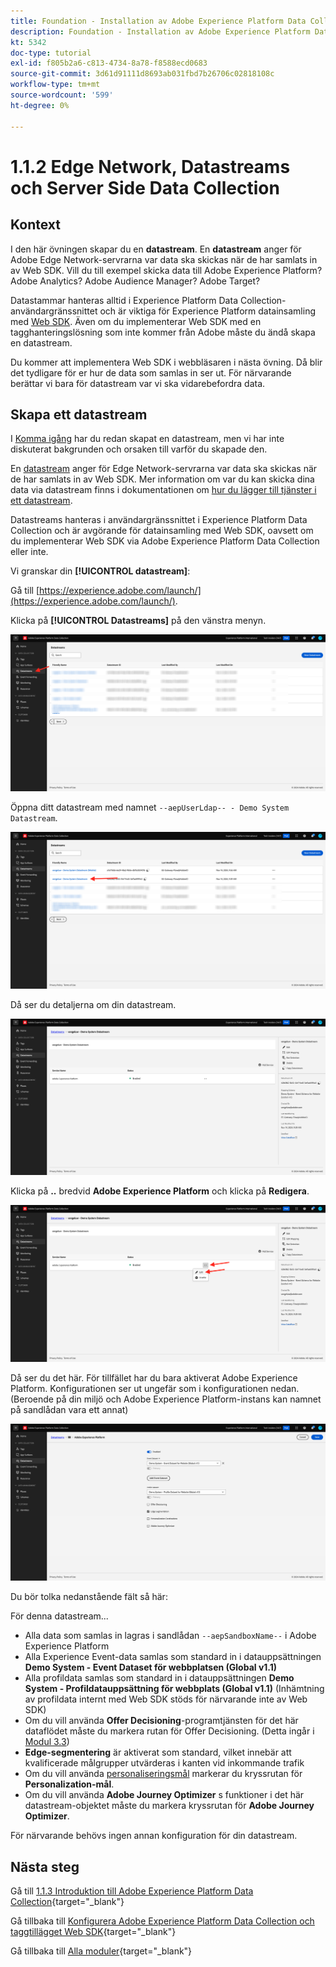 ```yaml
---
title: Foundation - Installation av Adobe Experience Platform Data Collection och Web SDK-tillägget - Edge Network, Datastreams och Server Side Data Collection
description: Foundation - Installation av Adobe Experience Platform Data Collection och Web SDK-tillägget - Edge Network, Datastreams och Server Side Data Collection
kt: 5342
doc-type: tutorial
exl-id: f805b2a6-c813-4734-8a78-f8588ecd0683
source-git-commit: 3d61d91111d8693ab031fbd7b26706c02818108c
workflow-type: tm+mt
source-wordcount: '599'
ht-degree: 0%

---
```


# 1.1.2 Edge Network, Datastreams och Server Side Data Collection

## Kontext

I den här övningen skapar du en **datastream**. En **datastream** anger för Adobe Edge Network-servrarna var data ska skickas när de har samlats in av Web SDK. Vill du till exempel skicka data till Adobe Experience Platform? Adobe Analytics? Adobe Audience Manager? Adobe Target?

Datastammar hanteras alltid i Experience Platform Data Collection-användargränssnittet och är viktiga för Experience Platform datainsamling med [Web SDK](https://experienceleague.adobe.com/sv/docs/experience-platform/web-sdk/home). Även om du implementerar Web SDK med en tagghanteringslösning som inte kommer från Adobe måste du ändå skapa en datastream.

Du kommer att implementera Web SDK i webbläsaren i nästa övning. Då blir det tydligare för er hur de data som samlas in ser ut. För närvarande berättar vi bara för datastream var vi ska vidarebefordra data.

## Skapa ett datastream

I [Komma igång](./../../../../modules/getting-started/gettingstarted/ex2.md) har du redan skapat en datastream, men vi har inte diskuterat bakgrunden och orsaken till varför du skapade den.

En [datastream](https://experienceleague.adobe.com/sv/docs/experience-platform/datastreams/overview) anger för Edge Network-servrarna var data ska skickas när de har samlats in av Web SDK. Mer information om var du kan skicka dina data via datastream finns i dokumentationen om [hur du lägger till tjänster i ett datastream](https://experienceleague.adobe.com/sv/docs/experience-platform/datastreams/configure#add-services).

Datastreams hanteras i användargränssnittet i Experience Platform Data Collection och är avgörande för datainsamling med Web SDK, oavsett om du implementerar Web SDK via Adobe Experience Platform Data Collection eller inte.

Vi granskar din **[!UICONTROL datastream]**:

Gå till [https://experience.adobe.com/launch/](https://experience.adobe.com/launch/).

Klicka på **[!UICONTROL Datastreams]** på den vänstra menyn.

![Klicka på Datastream-ikonen i den vänstra navigeringen](./images/edgeconfig1.png)

Öppna ditt datastream med namnet `--aepUserLdap-- - Demo System Datastream`.

![Namnge dataströmmen och spara](./images/edgeconfig2.png)

Då ser du detaljerna om din datastream.

![Namnge dataströmmen och spara](./images/edgecfg1.png)

Klicka på **..** bredvid **Adobe Experience Platform** och klicka på **Redigera**.

![Namnge dataströmmen och spara](./images/edgecfg1a.png)

Då ser du det här. För tillfället har du bara aktiverat Adobe Experience Platform. Konfigurationen ser ut ungefär som i konfigurationen nedan. (Beroende på din miljö och Adobe Experience Platform-instans kan namnet på sandlådan vara ett annat)

![Namnge dataströmmen och spara](./images/edgecfg2.png)

Du bör tolka nedanstående fält så här:

För denna datastream...

- Alla data som samlas in lagras i sandlådan `--aepSandboxName--` i Adobe Experience Platform
- Alla Experience Event-data samlas som standard in i datauppsättningen **Demo System - Event Dataset för webbplatsen (Global v1.1)**
- Alla profildata samlas som standard in i datauppsättningen **Demo System - Profildatauppsättning för webbplats (Global v1.1)** (Inhämtning av profildata internt med Web SDK stöds för närvarande inte av Web SDK)
- Om du vill använda **Offer Decisioning**-programtjänsten för det här dataflödet måste du markera rutan för Offer Decisioning. (Detta ingår i [Modul 3.3](./../../../../modules/delivery-activation/ajo-b2c/ajob2c-3/offer-decisioning.md))
- **Edge-segmentering** är aktiverat som standard, vilket innebär att kvalificerade målgrupper utvärderas i kanten vid inkommande trafik
- Om du vill använda [personaliseringsmål](https://experienceleague.adobe.com/sv/docs/experience-platform/destinations/catalog/personalization/overview) markerar du kryssrutan för **Personalization-mål**.
- Om du vill använda **Adobe Journey Optimizer** s funktioner i det här datastream-objektet måste du markera kryssrutan för **Adobe Journey Optimizer**.

För närvarande behövs ingen annan konfiguration för din datastream.

## Nästa steg

Gå till [1.1.3 Introduktion till Adobe Experience Platform Data Collection](./ex3.md){target="_blank"}

Gå tillbaka till [Konfigurera Adobe Experience Platform Data Collection och taggtillägget Web SDK](./data-ingestion-launch-web-sdk.md){target="_blank"}

Gå tillbaka till [Alla moduler](./../../../../overview.md){target="_blank"}

